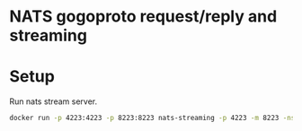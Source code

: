 # NATS gogoproto request/reply and streaming

# Setup

Run nats stream server.

```bash
docker run -p 4223:4223 -p 8223:8223 nats-streaming -p 4223 -m 8223 -ns nats://demo.nats.io:4222 -cid=test-cluster
```
